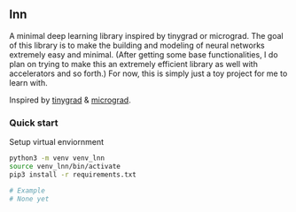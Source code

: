 ## lnn
A minimal deep learning library inspired by tinygrad or micrograd. The goal of this library is to
make the building and modeling of neural networks extremely easy and minimal. (After getting some
base functionalities, I do plan on trying to make this an extremely efficient library as well with
accelerators and so forth.) For now, this is simply just a toy project for me to learn with.

Inspired by [tinygrad](https://github.com/tinygrad/tinygrad/tree/c900b6ec36df87d25bd67d704b95826b9cc18ce2) & [micrograd](https://github.com/karpathy/micrograd).

### Quick start
Setup virtual enviornment
```bash
python3 -m venv venv_lnn
source venv_lnn/bin/activate
pip3 install -r requirements.txt
```

```python
# Example
# None yet
```

